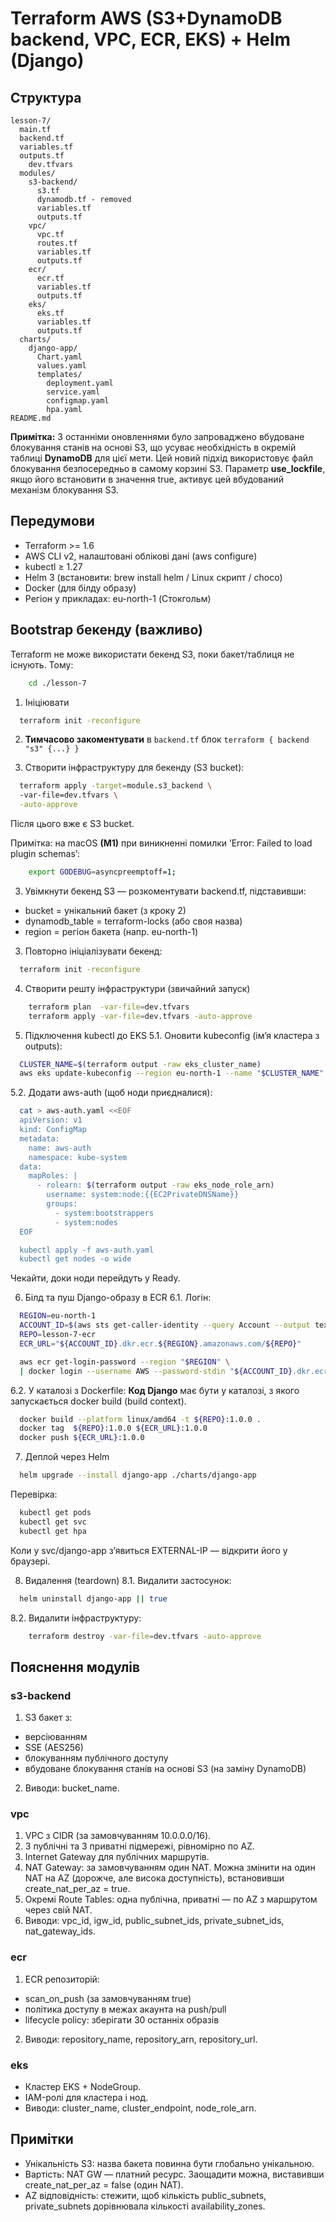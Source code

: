 # Terraform AWS (S3+DynamoDB backend, VPC, ECR, EKS) + Helm (Django)

## Структура

```
lesson-7/
  main.tf
  backend.tf
  variables.tf
  outputs.tf
	dev.tfvars
  modules/
    s3-backend/
      s3.tf
      dynamodb.tf - removed
      variables.tf
      outputs.tf
    vpc/
      vpc.tf
      routes.tf
      variables.tf
      outputs.tf
    ecr/
      ecr.tf
      variables.tf
      outputs.tf
    eks/
      eks.tf
      variables.tf
      outputs.tf
  charts/
    django-app/
      Chart.yaml
      values.yaml
      templates/
        deployment.yaml
        service.yaml
        configmap.yaml
        hpa.yaml
README.md
```

**Примітка:** З останніми оновленнями було запроваджено вбудоване блокування станів на основі S3, що усуває необхідність в окремій таблиці **DynamoDB** для цієї мети. Цей новий підхід використовує файл блокування безпосередньо в самому корзині S3. Параметр **use_lockfile**, якщо його встановити в значення true, активує цей вбудований механізм блокування S3.

## Передумови
- Terraform >= 1.6
- AWS CLI v2, налаштовані облікові дані (aws configure)
- kubectl ≥ 1.27
- Helm 3 (встановити: brew install helm / Linux скрипт / choco)
- Docker (для білду образу)
- Регіон у прикладах: eu-north-1 (Стокгольм)

## Bootstrap бекенду (важливо)
Terraform не може використати бекенд S3, поки бакет/таблиця не існують. Тому:

```bash
	cd ./lesson-7
```

1. Ініціювати 
```bash
  terraform init -reconfigure
```	

2. **Тимчасово закоментувати** в `backend.tf` блок `terraform { backend "s3" {...} }`

2. Створити інфраструктуру для бекенду (S3 bucket):

```bash
  terraform apply -target=module.s3_backend \       
  -var-file=dev.tfvars \
  -auto-approve
```

Після цього вже є S3 bucket.

Примітка: на macOS **(M1)** при виникненні помилки ʼError: Failed to load plugin schemasʼ:
```bash
	export GODEBUG=asyncpreemptoff=1;
```

3. Увімкнути бекенд S3 — розкоментувати backend.tf, підставивши:

- bucket = унікальний бакет (з кроку 2)
- dynamodb_table = terraform-locks (або своя назва)
- region = регіон бакета (напр. eu-north-1)

3. Повторно ініціалізувати бекенд:
```bash
  terraform init -reconfigure
```	

4. Створити решту інфраструктури (звичайний запуск)
```bash
	terraform plan  -var-file=dev.tfvars
	terraform apply -var-file=dev.tfvars -auto-approve
```	

5. Підключення kubectl до EKS
5.1. Оновити kubeconfig (ім’я кластера з outputs):  
```bash
  CLUSTER_NAME=$(terraform output -raw eks_cluster_name)
  aws eks update-kubeconfig --region eu-north-1 --name "$CLUSTER_NAME"
```	

5.2. Додати aws-auth (щоб ноди приєдналися):  
```bash
  cat > aws-auth.yaml <<EOF
  apiVersion: v1
  kind: ConfigMap
  metadata:
    name: aws-auth
    namespace: kube-system
  data:
    mapRoles: |
      - rolearn: $(terraform output -raw eks_node_role_arn)
        username: system:node:{{EC2PrivateDNSName}}
        groups:
          - system:bootstrappers
          - system:nodes
  EOF

  kubectl apply -f aws-auth.yaml
  kubectl get nodes -o wide
```	

Чекайти, доки ноди перейдуть у Ready.  

6. Білд та пуш Django-образу в ECR
6.1. Логін:
```bash
  REGION=eu-north-1
  ACCOUNT_ID=$(aws sts get-caller-identity --query Account --output text)
  REPO=lesson-7-ecr
  ECR_URL="${ACCOUNT_ID}.dkr.ecr.${REGION}.amazonaws.com/${REPO}"

  aws ecr get-login-password --region "$REGION" \
  | docker login --username AWS --password-stdin "${ACCOUNT_ID}.dkr.ecr.${REGION}.amazonaws.com"
```

6.2. У каталозі з Dockerfile:
**Код Django** має бути у каталозі, з якого запускається docker build (build context).
```bash
  docker build --platform linux/amd64 -t ${REPO}:1.0.0 .
  docker tag  ${REPO}:1.0.0 ${ECR_URL}:1.0.0
  docker push ${ECR_URL}:1.0.0
```

7. Деплой через Helm
```bash
  helm upgrade --install django-app ./charts/django-app
```

Перевірка:  
```bash
  kubectl get pods
  kubectl get svc
  kubectl get hpa
```

Коли у svc/django-app з’явиться EXTERNAL-IP — відкрити його у браузері.  

8. Видалення (teardown)
8.1. Видалити застосунок:
```bash
  helm uninstall django-app || true
```	

8.2. Видалити інфраструктуру:
```bash
	terraform destroy -var-file=dev.tfvars -auto-approve
```	

## Пояснення модулів
### s3-backend
1. S3 бакет з:
- версіюванням
- SSE (AES256)
- блокуванням публічного доступу
- вбудоване блокування станів на основі S3 (на заміну DynamoDB)
2. Виводи: bucket_name.

### vpc
1. VPC з CIDR (за замовчуванням 10.0.0.0/16).
2. 3 публічні та 3 приватні підмережі, рівномірно по AZ.
3. Internet Gateway для публічних маршрутів.
4. NAT Gateway: за замовчуванням один NAT. Можна змінити на один NAT на AZ (дорожче, але висока доступність), встановивши create_nat_per_az = true.
5. Окремі Route Tables: одна публічна, приватні — по AZ з маршрутом через свій NAT.
6. Виводи: vpc_id, igw_id, public_subnet_ids, private_subnet_ids, nat_gateway_ids.

### ecr
1. ECR репозиторій:
- scan_on_push (за замовчуванням true)
- політика доступу в межах акаунта на push/pull
- lifecycle policy: зберігати 30 останніх образів
2. Виводи: repository_name, repository_arn, repository_url.

### eks
- Кластер EKS + NodeGroup.
- IAM-ролі для кластера і нод.
- Виводи: cluster_name, cluster_endpoint, node_role_arn.

## Примітки
- Унікальність S3: назва бакета повинна бути глобально унікальною.
- Вартість: NAT GW — платний ресурс. Заощадити можна, виставивши create_nat_per_az = false (один NAT).
- AZ відповідність: стежити, щоб кількість public_subnets, private_subnets дорівнювала кількості availability_zones.

